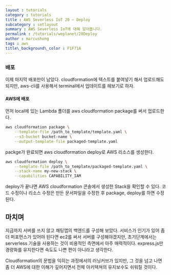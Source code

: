 ```yaml
---
layout : tutorials
category : tutorials
title : AWS Severless IoT 20 – Deploy
subcategory : setlayout
summary : AWS Severless IoT에 대해 알아봅니다.
permalink : /tutorials/weplanet/20Deploy
author : marcushong
tags : aws
title\_background\_color : F1F71A
---
```








### 배포

이제 마지막 배포만이 남았다.
cloudformation에 텍스트를 붙여넣기 해서 업로드해도 되지만,
aws-cli를 사용해서 terminal에서 업데이트를 헤보기로 하자.

#### AWS에 배포

먼저 local에 있는 Lambda 폴더를 aws cloudformation package를 써서 업로드한다.

```sh
aws cloudformation package \
    --template-file /path_to_template/template.yaml \
    --s3-bucket bucket-name \
    --output-template-file packaged-template.yaml
```

 packge가 완료되면 aws cloudformation deploy로 AWS 리소스를 생성한다.

```sh
aws cloudformation deploy \
    --template-file /path_to_template/packaged-template.yaml \
    --stack-name my-new-stack \
    --capabilities CAPABILITY_IAM
```

deploy가 끝나면 AWS cloudformation 콘솔에서 생성한 Stack을 확인할 수 있다.
코드 수정이나 리소스 수정은 만든 문서파일을 수정한 후 package, deploy를 하면 수정된다.

## 마치며

지금까지 서버를 쓰지 않고 채팅앱의 백엔드를 구성해 보았다.
서비스가 인기가 있어 좀 더 퍼포먼스가 있어야 된다면 ec2를 써서 서버를 구성해야겠지만,
초기단계에서는 serverless 기술을 사용하는 것이 비용적인 측면에서 아주 매력적이다.
express.js만 경량화를 유지한다면 속도도 나쁜 편이 아니라고 생각한다.

Cloudformation의 문법을 익히는 과정에서의 러닝커브가 있지만, 그 것을 넘고 나면 좀 더 AWS에 대한 이해가 깊어지면서 전체 아키텍쳐의 유지보수도 쉬워질 것이다.



